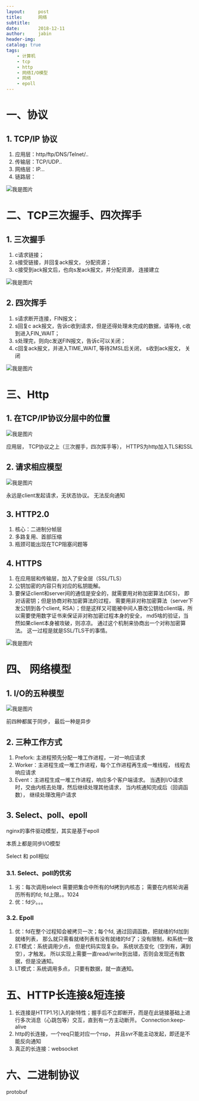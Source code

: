 ```yaml
---
layout:     post
title:      网络
subtitle:   
date:       2018-12-11
author:     jabin
header-img: 
catalog: true
tags:
    - 计算机
    - tcp
    - http
    - 网络I/O模型
    - 网络
    - epoll
---
```


# 一、协议
## 1. TCP/IP 协议
1. 应用层：http/ftp/DNS/Telnet/..
2. 传输层：TCP/UDP..
3. 网络层：IP…
4. 链路层：

![我是图片](https://deeponder.github.io/img/tcp-ip-four-proto.png)

# 二、TCP三次握手、四次挥手
## 1. 三次握手
1. c请求链接；
2. s接受链接，并回复ack报文， 分配资源；
3. c接受到ack报文后，也向s发ack报文，并分配资源， 连接建立

![我是图片](https://deeponder.github.io/img/tcp_3welcome.png)

## 2. 四次挥手
1. s请求断开连接，FIN报文；
2. s回复c ack报文，告诉c收到请求，但是还得处理未完成的数据，请等待, c收到进入FIN_WAIT；
3. s处理完，则向c发送FIN报文，告诉c可以关闭；
4. c回复ack报文，并进入TIME_WAIT, 等待2MSL后关闭， s收到ack报文， 关闭

![我是图片](https://deeponder.github.io/img/tcp-4goodbye.png)

# 三、Http
## 1. 在TCP/IP协议分层中的位置

![我是图片](https://deeponder.github.io/img/http-position.png)

应用层， TCP协议之上（三次握手，四次挥手等）， HTTPS为http加入TLS和SSL
## 2. 请求相应模型

![我是图片](https://deeponder.github.io/img/http-model-req-rsp.png)

永远是client发起请求，无状态协议。 无法反向通知

## 3. HTTP2.0
1. 核心：二进制分帧层
2. 多路复用、首部压缩
3. 瓶颈可能出现在TCP阻塞问题等

## 4. HTTPS
1. 在应用层和传输层，加入了安全层（SSL/TLS）
2. 公钥加密的内容只有对应的私钥能解。
3. 要保证client和server间的通信是安全的，就需要用对称加密算法(DES)， 即对话密钥；但是协商对称加密算法的过程， 需要用非对称加密算法（server下发公钥到各个client, RSA）；但是这样又可能被中间人篡改公钥给client端，所以需要使用数字证书来保证非对称加密过程本身的安全， md5啥的验证，当然如果client本身被攻破，则凉凉。  通过这个机制来协商出一个对称加密算法。
	这一过程是就是SSL/TLS干的事情。

![我是图片](https://deeponder.github.io/img/https-encrypt.jpg)

# 四、 网络模型
## 1. I/O的五种模型

![我是图片](https://deeponder.github.io/img/I-O_5model.png)

前四种都属于同步， 最后一种是异步
## 2. 三种工作方式
1. Prefork: 主进程预先分配一堆工作进程，一对一响应请求
2. Worker：主进程生成一堆工作进程，每个工作进程再生成一堆线程， 线程去响应请求
3. Event：主进程生成一堆工作进程，响应多个客户端请求。 当遇到I/O请求时，交由内核去处理，然后继续处理其他请求， 当内核通知完成后（回调函数）， 继续处理改用户请求

## 3. Select、poll、epoll
nginx的事件驱动模型，其实是基于epoll

本质上都是同步I/O模型

Select 和 poll相似

### 3.1. Select、poll的优劣
1. 劣：每次调用select 需要把集合中所有的fd拷到内核态； 需要在内核轮询遍历所有的fd;  fd上限。。1024
2. 优：fd少。。。

### 3.2. Epoll
1. 优：fd在整个过程知会被拷贝一次；每个fd, 通过回调函数，把就绪的fd加到就绪列表， 那么就只需看就绪列表有没有就绪的fd了；没有限制，和系统一致
2. ET模式：系统调用少点， 但是代码实现复杂。 系统状态变化（空到有，满到空），才触发。 所以实现上需要一直read/write到出错，否则会发现还有数据，但是没通知。
3. LT模式：系统调用多点， 只要有数据，就一直通知。

# 五、HTTP长连接&短连接
1. 长连接是HTTP1.1引入的新特性；握手后不立即断开，而是在此链接基础上进行多次消息（心跳包等）交互，直到有一方主动断开。  Connection:keep-alive
2. http的长连接，一个req只能对应一个rsp， 并且svr不能主动发起，即还是不能反向通知
3. 真正的长连接：websocket

# 六、二进制协议
protobuf


